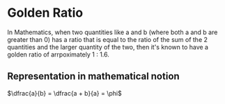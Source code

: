 # Golden Ratio

In Mathematics, when two quantities like a and b (where both a and b are greater than 0) has a ratio that is equal to the ratio of the sum of the 2 quantities and the larger quantity of the two, then it's known to have a golden ratio of arrpoximately 1 : 1.6.

## Representation in mathematical notion

$`\dfrac{a}{b} = \dfrac{a + b}{a} = \phi`$
